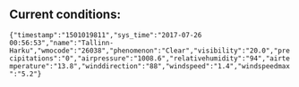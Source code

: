 ## Current conditions: 
 ``` {"timestamp":"1501019811","sys_time":"2017-07-26 00:56:53","name":"Tallinn-Harku","wmocode":"26038","phenomenon":"Clear","visibility":"20.0","precipitations":"0","airpressure":"1008.6","relativehumidity":"94","airtemperature":"13.8","winddirection":"88","windspeed":"1.4","windspeedmax":"5.2"} ```
